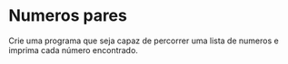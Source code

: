 # Numeros pares

Crie uma programa que seja capaz de percorrer uma lista de numeros e imprima cada número encontrado.